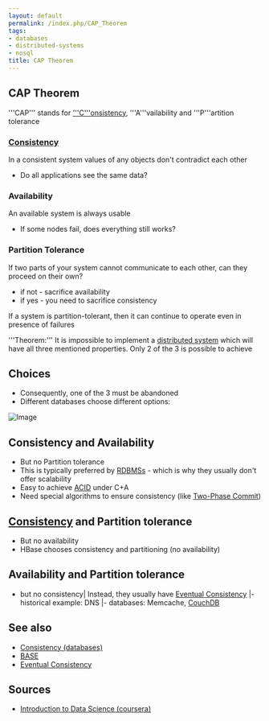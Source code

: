 ```yaml
---
layout: default
permalink: /index.php/CAP_Theorem
tags:
- databases
- distributed-systems
- nosql
title: CAP Theorem
---
```

## CAP Theorem
'''CAP''' stands for ['''C'''onsistency](Consistency_(databases)), '''A'''vailability and '''P'''artition tolerance

### [Consistency](Consistency_(databases))
In a consistent system values of any objects don't contradict each other
- Do all applications see the same data? 

### Availability
An available system is always usable
- If some nodes fail, does everything still works? 

### Partition Tolerance
If two parts of your system cannot communicate to each other, can they proceed on their own? 
- if not - sacrifice availability 
- if yes - you need to sacrifice consistency 

If a system is partition-tolerant, then it can continue to operate even in presence of failures


'''Theorem:''' It is impossible to implement a [distributed system](Distributed_Databases) which will have all three mentioned properties. Only 2 of the 3 is possible to achieve


## Choices
- Consequently, one of the 3 must be abandoned
- Different databases choose different options:


<img src="https://raw.github.com/alexeygrigorev/ulb-adb-project-couchbd/master/report/images/cap-triangle.png" alt="Image">


## Consistency and Availability
- But no Partition tolerance
- This is typically preferred by [RDBMSs](Relational_Databases) - which is why they usually don't offer scalability
- Easy to achieve [ACID](ACID) under C+A
- Need special algorithms to ensure consistency (like [Two-Phase Commit](Two-Phase_Commit))

## [Consistency](Consistency_(databases)) and Partition tolerance
- But no availability
- HBase chooses consistency and partitioning (no availability)

## Availability and Partition tolerance
- but no consistency|   Instead, they usually have [Eventual Consistency](Eventual_Consistency) |- historical example: DNS |- databases: Memcache, [CouchDB](CouchDB)

## See also
- [Consistency (databases)](Consistency_(databases))
- [BASE](BASE)
- [Eventual Consistency](Eventual_Consistency)

## Sources
- [Introduction to Data Science (coursera)](Introduction_to_Data_Science_(coursera))
